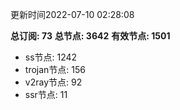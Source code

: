 更新时间2022-07-10 02:28:08

**总订阅: 73**
**总节点: 3642**
**有效节点: 1501**
- ss节点: 1242
- trojan节点: 156
- v2ray节点: 92
- ssr节点: 11
